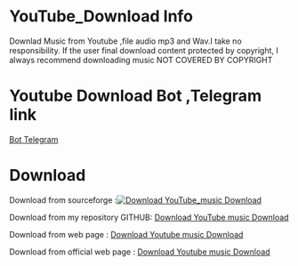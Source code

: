 # YouTube_Download Info 
Downlad Music from Youtube ,file audio  mp3 and  Wav.I take no responsibility. If the user final download content protected by copyright, I always recommend downloading music NOT COVERED BY COPYRIGHT
# Youtube Download Bot ,Telegram link
 [Bot Telegram ](https://t.me/RDAITA2_bot)

# Download 
Download from sourceforge :[![Download YouTube_music Download](https://a.fsdn.com/con/app/sf-download-button)](https://sourceforge.net/projects/youtube-download/files/latest/download)

Download from my repository GITHUB: [Download YouTube music Download](https://github.com/RedAnonymousITA/YouTube_Download/releases/download/v0.1/Youtube-DWN.Windows.zip)

Download from web page : [Download Youtube music Download](https://downloadmusicnocopyright.wordpress.com)

Download from official web page : [Download Youtube music Download](https://redanonymousita.github.io/)

